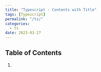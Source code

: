 ```yaml
---
title: "Typescript - Contents with Title"
tags: [Typescript]
permalink: "/ts/"
categories:
  - ts
date: 2023-03-27
---
```


## Table of Contents
1. [](https://taemchoi.github.io/ts/ts-1/)
